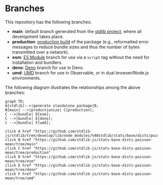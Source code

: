 <!--

@license Apache-2.0

Copyright (c) 2022 The Stdlib Authors.

Licensed under the Apache License, Version 2.0 (the "License");
you may not use this file except in compliance with the License.
You may obtain a copy of the License at

    http://www.apache.org/licenses/LICENSE-2.0

Unless required by applicable law or agreed to in writing, software
distributed under the License is distributed on an "AS IS" BASIS,
WITHOUT WARRANTIES OR CONDITIONS OF ANY KIND, either express or implied.
See the License for the specific language governing permissions and
limitations under the License.

-->

# Branches

This repository has the following branches:

-   **main**: default branch generated from the [stdlib project][stdlib-url], where all development takes place.
-   **production**: [production build][production-url] of the package (e.g., reformatted error messages to reduce bundle sizes and thus the number of bytes transmitted over a network).
-   **esm**: [ES Module][esm-url] branch for use via a `script` tag without the need for installation and bundlers.
-   **deno**: [Deno][deno-url] branch for use in Deno.
-   **umd**: [UMD][umd-url] branch for use in Observable, or in dual browser/Node.js environments.

The following diagram illustrates the relationships among the above branches:

```mermaid
graph TD;
A[stdlib]-->|generate standalone package|B;
B[main] -->|productionize| C[production];
C -->|bundle| D[esm];
C -->|bundle| E[deno];
C -->|bundle| F[umd];

click A href "https://github.com/stdlib-js/stdlib/tree/develop/lib/node_modules/%40stdlib/stats/base/dists/poisson/mean"
click B href "https://github.com/stdlib-js/stats-base-dists-poisson-mean/tree/main"
click C href "https://github.com/stdlib-js/stats-base-dists-poisson-mean/tree/production"
click D href "https://github.com/stdlib-js/stats-base-dists-poisson-mean/tree/esm"
click E href "https://github.com/stdlib-js/stats-base-dists-poisson-mean/tree/deno"
click F href "https://github.com/stdlib-js/stats-base-dists-poisson-mean/tree/umd"
```

[stdlib-url]: https://github.com/stdlib-js/stdlib/tree/develop/lib/node_modules/%40stdlib/stats/base/dists/poisson/mean
[production-url]: https://github.com/stdlib-js/stats-base-dists-poisson-mean/tree/production
[deno-url]: https://github.com/stdlib-js/stats-base-dists-poisson-mean/tree/deno
[umd-url]: https://github.com/stdlib-js/stats-base-dists-poisson-mean/tree/umd
[esm-url]: https://github.com/stdlib-js/stats-base-dists-poisson-mean/tree/esm